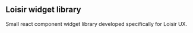 ## Loisir widget library

Small react component widget library developed specifically for Loisir UX.